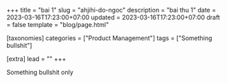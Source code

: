 +++
title = "bai 1"
slug = "ahjihi-do-ngoc"
description = "bai thu 1"
date = 2023-03-16T17:23:00+07:00
updated = 2023-03-16T17:23:00+07:00
draft = false
template = "blog/page.html"

[taxonomies]
categories = ["Product Management"]
tags = ["Something bullshit"]


[extra]
lead = ""
+++

Something bullshit only
